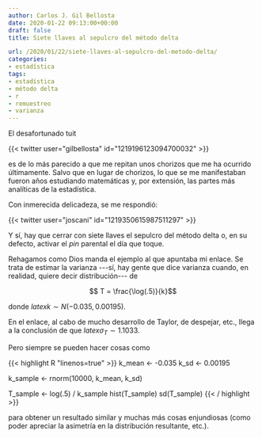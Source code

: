 ```yaml
---
author: Carlos J. Gil Bellosta
date: 2020-01-22 09:13:00+00:00
draft: false
title: Siete llaves al sepulcro del método delta

url: /2020/01/22/siete-llaves-al-sepulcro-del-metodo-delta/
categories:
- estadística
tags:
- estadística
- método delta
- r
- remuestreo
- varianza
---
```


El desafortunado tuit

{{< twitter user="gilbellosta" id="1219196123094700032" >}}

es de lo más parecido a que me repitan unos chorizos que me ha ocurrido últimamente. Salvo que en lugar de chorizos, lo que se me manifestaban fueron años estudiando matemáticas y, por extensión, las partes más analíticas de la estadística.

Con inmerecida delicadeza, se me respondió:

{{< twitter user="joscani" id="1219350615987511297" >}}

Y sí, hay que cerrar con siete llaves el sepulcro del método delta o, en su defecto, activar el _pin_ parental el día que toque.

Rehagamos como Dios manda el ejemplo al que apuntaba mi enlace. Se trata de estimar la varianza ---sí, hay gente que dice varianza cuando, en realidad, quiere decir distribución--- de

$$ T = \frac{\log(.5)}{k}$$

donde $latex k \sim N(-0.035, 0.00195)$.

En el enlace, al cabo de mucho desarrollo de Taylor, de despejar, etc., llega a la conclusión de que $latex \sigma_T \sim 1.1033$.

Pero siempre se pueden hacer cosas como

{{< highlight R "linenos=true" >}}
k_mean <- -0.035
k_sd   <- 0.00195

k_sample <- rnorm(10000, k_mean, k_sd)

T_sample <- log(.5) / k_sample
hist(T_sample)
sd(T_sample)
{{< / highlight >}}

para obtener un resultado similar y muchas más cosas enjundiosas (como poder apreciar la asimetría en la distribución resultante, etc.).